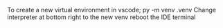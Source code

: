 To create a new virtual environment in vscode; 
    py -m venv .venv
    Change interpreter at bottom right to the new venv
    reboot the IDE terminal